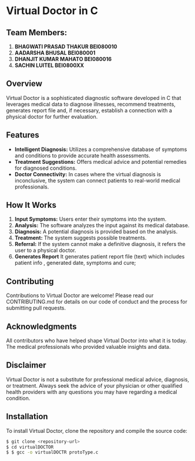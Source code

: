 # Virtual Doctor in C
## Team Members:

1. **BHAGWATI PRASAD THAKUR BEI080010**
2.  **AADARSHA BHUSAL       BEI080001**
3.  **DHANJIT KUMAR MAHATO  BEI080016**
4.  **SACHIN LUITEL         BEI0800XX**
## Overview
Virtual Doctor is a sophisticated diagnostic software developed in C that leverages medical data to diagnose illnesses, recommend treatments, generates report file and, if necessary, establish a connection with a physical doctor for further evaluation.
## Features
- **Intelligent Diagnosis:** Utilizes a comprehensive database of symptoms and conditions to provide accurate health assessments.
- **Treatment Suggestions:** Offers medical advice and potential remedies for diagnosed conditions.
- **Doctor Connectivity:** In cases where the virtual diagnosis is inconclusive, the system can connect patients to real-world medical professionals.

## How It Works
1. **Input Symptoms:** Users enter their symptoms into the system.
2. **Analysis:** The software analyzes the input against its medical database.
3. **Diagnosis:** A potential diagnosis is provided based on the analysis.
4. **Treatment:** The system suggests possible treatments.
5. **Referral:** If the system cannot make a definitive diagnosis, it refers the user to a physical doctor.
6. **Generates Report** It generates patient report file (text) which includes patient info , generated date, symptoms and cure;
## Contributing
Contributions to Virtual Doctor are welcome! Please read our CONTRIBUTING.md for details on our code of conduct and the process for submitting pull requests.



## Acknowledgments
All contributors who have helped shape Virtual Doctor into what it is today.
The medical professionals who provided valuable insights and data.
## Disclaimer
Virtual Doctor is not a substitute for professional medical advice, diagnosis, or treatment. 
Always seek the advice of your physician or other qualified health providers with any questions you may have regarding a medical condition.

## Installation
To install Virtual Doctor, clone the repository and compile the source code:
```bash
$ git clone <repository-url>
$ cd virtualDOCTOR
$ $ gcc -o virtualDOCTR protoType.c

